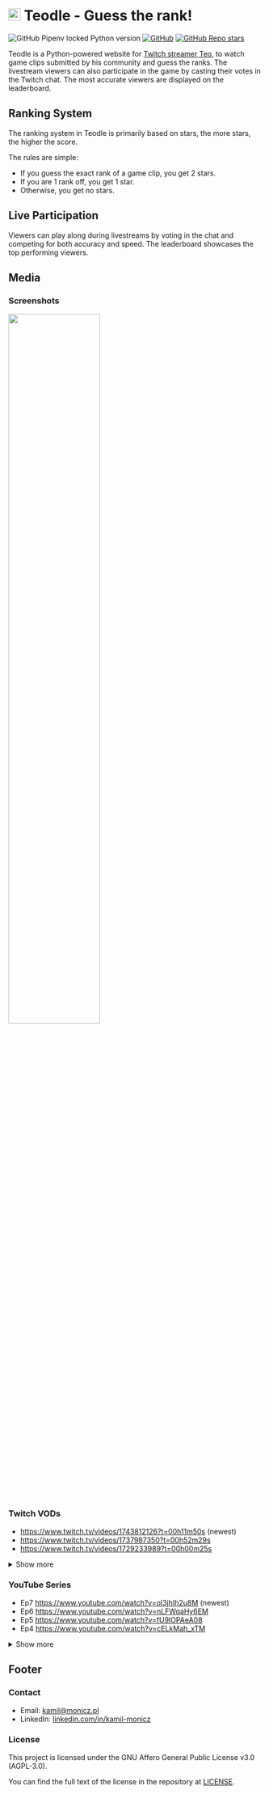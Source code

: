 # <img height="24" src="https://github.com/Zaczero/teodle/blob/main/static/favicon-32x32.png?raw=true"> Teodle - Guess the rank!

![GitHub Pipenv locked Python version](https://img.shields.io/github/pipenv/locked/python-version/Zaczero/teodle)
[![GitHub](https://img.shields.io/github/license/Zaczero/teodle)](https://github.com/Zaczero/teodle/blob/main/LICENSE)
[![GitHub Repo stars](https://img.shields.io/github/stars/Zaczero/teodle?style=social)](https://github.com/Zaczero/teodle)

Teodle is a Python-powered website for [Twitch streamer Teo](https://www.twitch.tv/teosgame), to watch game clips submitted by his community and guess the ranks.
The livestream viewers can also participate in the game by casting their votes in the Twitch chat.
The most accurate viewers are displayed on the leaderboard.

## Ranking System

The ranking system in Teodle is primarily based on stars, the more stars, the higher the score.

The rules are simple:

* If you guess the exact rank of a game clip, you get 2 stars.
* If you are 1 rank off, you get 1 star.
* Otherwise, you get no stars.

## Live Participation

Viewers can play along during livestreams by voting in the chat and competing for both accuracy and speed. The leaderboard showcases the top performing viewers.

## Media

### Screenshots

<img width="60%" src="https://github.com/Zaczero/teodle/blob/main/resources/thumbnail2.png?raw=true">

### Twitch VODs

* https://www.twitch.tv/videos/1743812126?t=00h11m50s (newest)
* https://www.twitch.tv/videos/1737987350?t=00h52m29s
* https://www.twitch.tv/videos/1729233989?t=00h00m25s

<details>
<summary>Show more</summary>

* https://www.twitch.tv/videos/1721001903?t=00h37m58s
* https://www.twitch.tv/videos/1715086976?t=00h22m27s
* https://www.twitch.tv/videos/1714133387?t=00h26m40s
* https://www.twitch.tv/videos/1712305474?t=00h14m05s
* https://www.twitch.tv/videos/1711228781?t=00h23m25s
* https://www.twitch.tv/videos/1709156468?t=00h13m20s
</details>

### YouTube Series

* Ep7 https://www.youtube.com/watch?v=oI3jhIh2u8M (newest)
* Ep6 https://www.youtube.com/watch?v=nLFWqaHy6EM
* Ep5 https://www.youtube.com/watch?v=fU9lOPAeA08
* Ep4 https://www.youtube.com/watch?v=cELkMah_xTM

<details>
<summary>Show more</summary>

* Ep3 https://www.youtube.com/watch?v=-RRyqxI9K64
* Ep2 https://www.youtube.com/watch?v=noQXO2jvAcw
</details>

## Footer

### Contact

* Email: [kamil@monicz.pl](mailto:kamil@monicz.pl)
* LinkedIn: [linkedin.com/in/kamil-monicz](https://www.linkedin.com/in/kamil-monicz/)

### License

This project is licensed under the GNU Affero General Public License v3.0 (AGPL-3.0).

You can find the full text of the license in the repository at [LICENSE](https://github.com/Zaczero/teodle/blob/main/LICENSE).
